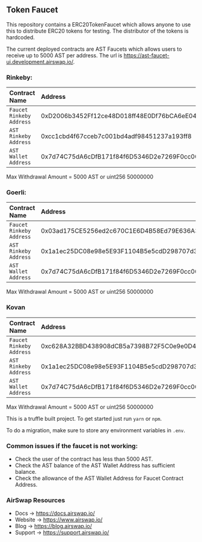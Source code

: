 ## Token Faucet

This repository contains a ERC20TokenFaucet which allows anyone to use this to distribute ERC20 tokens for testing. The distributor of the tokens is hardcoded. 

The current deployed contracts are AST Faucets which allows users to receive up to 5000 AST per address. The url is https://ast-faucet-ui.development.airswap.io/.

### Rinkeby:

| Contract Name   | Address                                   |
| :-------------- | :-------------------------------------------- |
| `Faucet Rinkeby Address`   | 0xD2006b3452Ff12ce48D018ff48E0Df76bCA6eE04   |
| `AST Rinkeby Address`    | 0xcc1cbd4f67cceb7c001bd4adf98451237a193ff8            |
| `AST Wallet Address`  | 0x7d74C75dA6cDfB171f84f6D5346D2e7269F0cc00       |

Max Withdrawal Amount = 5000 AST or uint256 50000000

### Goerli:
| Contract Name   | Address                                   |
| :-------------- | :-------------------------------------------- |
| `Faucet Rinkeby Address`   | 0x03ad175CE5256ed2c670C1E6D4B58Ed79E636A31   |
| `AST Rinkeby Address`    | 0x1a1ec25DC08e98e5E93F1104B5e5cdD298707d31            |
| `AST Wallet Address`  | 0x7d74C75dA6cDfB171f84f6D5346D2e7269F0cc00       |

Max Withdrawal Amount = 5000 AST or uint256 50000000

### Kovan 
| Contract Name   | Address                                   |
| :-------------- | :-------------------------------------------- |
| `Faucet Rinkeby Address`   | 0xc628A32BBD438908dCB5a7398B72F5C0e9e0D4e1   |
| `AST Rinkeby Address`    | 0x1a1ec25DC08e98e5E93F1104B5e5cdD298707d31            |
| `AST Wallet Address`  | 0x7d74C75dA6cDfB171f84f6D5346D2e7269F0cc00       |

Max Withdrawal Amount = 5000 AST or uint256 50000000

This is a truffle built project. To get started just run `yarn` or `npm`.

To do a migration, make sure to store any environment variables in `.env`.

### Common issues if the faucet is not working:
* Check the user of the contract has less than 5000 AST.
* Check the AST balance of the AST Wallet Address has sufficient balance.
* Check the allowance of the AST Wallet Address for Faucet Contract Address.

### AirSwap Resources

- Docs → https://docs.airswap.io/
- Website → https://www.airswap.io/
- Blog → https://blog.airswap.io/
- Support → https://support.airswap.io/
